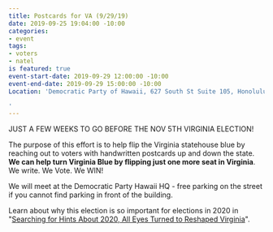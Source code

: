 ```yaml
---
title: Postcards for VA (9/29/19)
date: 2019-09-25 19:04:00 -10:00
categories:
- event
tags:
- voters
- natel
is featured: true
event-start-date: 2019-09-29 12:00:00 -10:00
event-end-date: 2019-09-29 15:00:00 -10:00
Location: 'Democratic Party of Hawaii, 627 South St Suite 105, Honolulu

'
---
```


JUST A FEW WEEKS TO GO BEFORE THE NOV 5TH VIRGINIA ELECTION!

The purpose of this effort is to help flip the Virginia statehouse blue by reaching out to voters with handwritten postcards up and down the state. **We can help turn Virginia Blue by flipping just one more seat in Virginia**. We write. We Vote. We WIN!
 
We will meet at the Democratic Party Hawaii HQ - free parking on the street if you cannot find parking in front of the building.

Learn about why this election is so important for elections in 2020 in "[Searching for Hints About 2020, All Eyes Turned to Reshaped Virginia](https://www.nytimes.com/2019/08/19/us/virginia-election-politics.html)".  